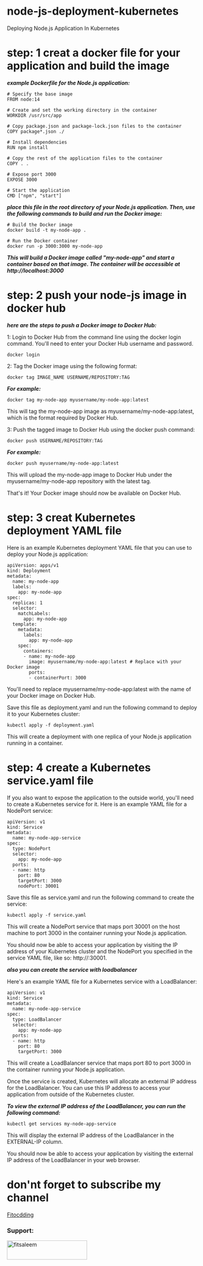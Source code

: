 # node-js-deployment-kubernetes
Deploying Node.js Application In Kubernetes

# step: 1 creat a docker file for your application and build the image

***example Dockerfile for the Node.js application:***

```
# Specify the base image
FROM node:14

# Create and set the working directory in the container
WORKDIR /usr/src/app

# Copy package.json and package-lock.json files to the container
COPY package*.json ./

# Install dependencies
RUN npm install

# Copy the rest of the application files to the container
COPY . .

# Expose port 3000
EXPOSE 3000

# Start the application
CMD ["npm", "start"]
```
***place this file in the root directory of your Node.js application. Then, use the following commands to build and run the Docker image:***

```
# Build the Docker image
docker build -t my-node-app .

# Run the Docker container
docker run -p 3000:3000 my-node-app
```
***This will build a Docker image called "my-node-app" and start a container based on that image. The container will be accessible at http://localhost:3000***

# step: 2  push your node-js image in docker hub

***here are the steps to push a Docker image to Docker Hub:***

1: Login to Docker Hub from the command line using the docker login command. You'll need to enter your Docker Hub username and password.

```
docker login
```
2: Tag the Docker image using the following format:

```
docker tag IMAGE_NAME USERNAME/REPOSITORY:TAG
```
***For example:***

```
docker tag my-node-app myusername/my-node-app:latest
```
This will tag the my-node-app image as myusername/my-node-app:latest, which is the format required by Docker Hub.

3: Push the tagged image to Docker Hub using the docker push command:

```
docker push USERNAME/REPOSITORY:TAG
```
***For example:***

```
docker push myusername/my-node-app:latest
```

This will upload the my-node-app image to Docker Hub under the myusername/my-node-app repository with the latest tag.

That's it! Your Docker image should now be available on Docker Hub.

# step: 3 creat Kubernetes deployment YAML file

Here is an example Kubernetes deployment YAML file that you can use to deploy your Node.js application:

```
apiVersion: apps/v1
kind: Deployment
metadata:
  name: my-node-app
  labels:
    app: my-node-app
spec:
  replicas: 1
  selector:
    matchLabels:
      app: my-node-app
  template:
    metadata:
      labels:
        app: my-node-app
    spec:
      containers:
      - name: my-node-app
        image: myusername/my-node-app:latest # Replace with your Docker image
        ports:
        - containerPort: 3000
```

You'll need to replace myusername/my-node-app:latest with the name of your Docker image on Docker Hub.

Save this file as deployment.yaml and run the following command to deploy it to your Kubernetes cluster:

```
kubectl apply -f deployment.yaml
```
This will create a deployment with one replica of your Node.js application running in a container.

# step: 4 create a Kubernetes service.yaml file

If you also want to expose the application to the outside world, you'll need to create a Kubernetes service for it. Here is an example YAML file for a NodePort service:

```
apiVersion: v1
kind: Service
metadata:
  name: my-node-app-service
spec:
  type: NodePort
  selector:
    app: my-node-app
  ports:
  - name: http
    port: 80
    targetPort: 3000
    nodePort: 30001
```
Save this file as service.yaml and run the following command to create the service:

```
kubectl apply -f service.yaml
```
This will create a NodePort service that maps port 30001 on the host machine to port 3000 in the container running your Node.js application.

You should now be able to access your application by visiting the IP address of your Kubernetes cluster and the NodePort you specified in the service YAML file, like so: http://<cluster-ip>:30001.

***also you can create the service with loadbalancer***

Here's an example YAML file for a Kubernetes service with a LoadBalancer:

```
apiVersion: v1
kind: Service
metadata:
  name: my-node-app-service
spec:
  type: LoadBalancer
  selector:
    app: my-node-app
  ports:
  - name: http
    port: 80
    targetPort: 3000
```

This will create a LoadBalancer service that maps port 80 to port 3000 in the container running your Node.js application.

Once the service is created, Kubernetes will allocate an external IP address for the LoadBalancer. You can use this IP address to access your application from outside of the Kubernetes cluster.

***To view the external IP address of the LoadBalancer, you can run the following command:***

```
kubectl get services my-node-app-service
```
This will display the external IP address of the LoadBalancer in the EXTERNAL-IP column.

You should now be able to access your application by visiting the external IP address of the LoadBalancer in your web browser.

# don'nt forget to subscribe my channel

[Fitocdding](https://www.youtube.com/c/fitcodding)

<h3 align="left">Support:</h3>
<p><a href="https://www.buymeacoffee.com/fitsaleem"> <img align="left" src="https://cdn.buymeacoffee.com/buttons/v2/default-yellow.png" height="50" width="210" alt="fitsaleem" /></a><br>




